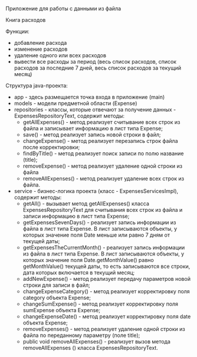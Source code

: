 Приложение для работы с данными из файла

Книга расходов

Функции:
* добавление расхода
* изменение расходов
* удаление одного или всех расходов
* вывести все расходы за период (весь список расходов, список расходов за последние 7 дней, 
  весь список расходов за текущий месяц)

Структура java-проекта:
* app - здесь размещается точка входа в приложение (main)
* models - модели предметной области (Expense)
* repositories - классы, которые отвечают за получение данных - ExpensesRepositoryText, содержит методы:
  * getAllExpenses() - метод реализует считывание всех строк из файла и записывает информацию в лист типа Expense;
  * save() - метод реализует запись новой строки в файл;
  * changeExpense() - метод реализует перезапись строк файла после корректировки;
  * findByTitle() - метод реализует поиск записи по полю название (title);
  * removeExpense() - метод реализует удаление одной строки из файла
  * removeAllExpenses() - метод реализует удаление всех строк из файла.
* service - бизнес-логика проекта (класс - ExpensesServicesImpl), содержит методы:
  * getAll() - вызывает метод getAllExpenses() класса ExpensesRepositoryText 
  для считывания всех строк из файла и записи информацию в лист типа Expense;
  * getExpensesSevenDays() - реализует запись информации из файла в лист типа Expense.
  В лист записываются объекты, у которых значение поля Date меньше или равно 7 дням от текущей даты;
  * getExpensesTheCurrentMonth() - реализует запись информации из файла в лист типа Expense.
    В лист записываются объекты, у которых значение поля Date.getMonthValue() равно getMonthValue() текущей даты,
  то есть записываются все строки, дата которых включается в текущий месяц;
  * addNewExpense() - метод реализует передачу параметров новой строки для записи в файл;
  * changeExpenseCategory() - метод реализует корректировку поля category объекта Expense;
  * changeSumExpense() - метод реализует корректировку поля sumExpense объекта Expense;
  * changeExpenseDate() - метод реализует корректировку поля date объекта Expense;
  * removeExpenses() - метод реализует удаление одной строки из файла по переданному параметру (поле title);
  * public void removeAllExpenses() - реализует вызов метода removeAllExpenses () класса ExpensesRepositoryText.

